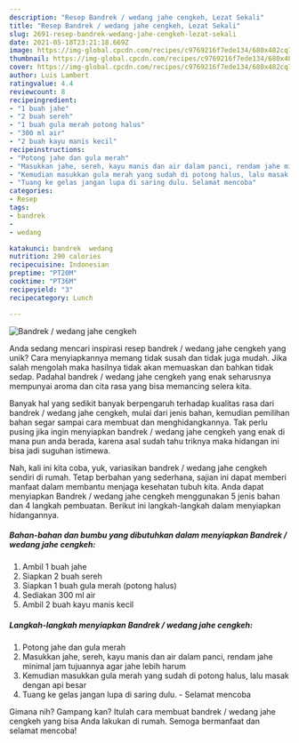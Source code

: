 ```yaml
---
description: "Resep Bandrek / wedang jahe cengkeh, Lezat Sekali"
title: "Resep Bandrek / wedang jahe cengkeh, Lezat Sekali"
slug: 2691-resep-bandrek-wedang-jahe-cengkeh-lezat-sekali
date: 2021-05-18T23:21:18.669Z
image: https://img-global.cpcdn.com/recipes/c9769216f7ede134/680x482cq70/bandrek-wedang-jahe-cengkeh-foto-resep-utama.jpg
thumbnail: https://img-global.cpcdn.com/recipes/c9769216f7ede134/680x482cq70/bandrek-wedang-jahe-cengkeh-foto-resep-utama.jpg
cover: https://img-global.cpcdn.com/recipes/c9769216f7ede134/680x482cq70/bandrek-wedang-jahe-cengkeh-foto-resep-utama.jpg
author: Luis Lambert
ratingvalue: 4.4
reviewcount: 8
recipeingredient:
- "1 buah jahe"
- "2 buah sereh"
- "1 buah gula merah potong halus"
- "300 ml air"
- "2 buah kayu manis kecil"
recipeinstructions:
- "Potong jahe dan gula merah"
- "Masukkan jahe, sereh, kayu manis dan air dalam panci, rendam jahe minimal jam tujuannya agar jahe lebih harum"
- "Kemudian masukkan gula merah yang sudah di potong halus, lalu masak dengan api besar"
- "Tuang ke gelas jangan lupa di saring dulu. Selamat mencoba"
categories:
- Resep
tags:
- bandrek
- 
- wedang

katakunci: bandrek  wedang 
nutrition: 290 calories
recipecuisine: Indonesian
preptime: "PT20M"
cooktime: "PT36M"
recipeyield: "3"
recipecategory: Lunch

---
```



![Bandrek / wedang jahe cengkeh](https://img-global.cpcdn.com/recipes/c9769216f7ede134/680x482cq70/bandrek-wedang-jahe-cengkeh-foto-resep-utama.jpg)

Anda sedang mencari inspirasi resep bandrek / wedang jahe cengkeh yang unik? Cara menyiapkannya memang tidak susah dan tidak juga mudah. Jika salah mengolah maka hasilnya tidak akan memuaskan dan bahkan tidak sedap. Padahal bandrek / wedang jahe cengkeh yang enak seharusnya mempunyai aroma dan cita rasa yang bisa memancing selera kita.



Banyak hal yang sedikit banyak berpengaruh terhadap kualitas rasa dari bandrek / wedang jahe cengkeh, mulai dari jenis bahan, kemudian pemilihan bahan segar sampai cara membuat dan menghidangkannya. Tak perlu pusing jika ingin menyiapkan bandrek / wedang jahe cengkeh yang enak di mana pun anda berada, karena asal sudah tahu triknya maka hidangan ini bisa jadi suguhan istimewa.


Nah, kali ini kita coba, yuk, variasikan bandrek / wedang jahe cengkeh sendiri di rumah. Tetap berbahan yang sederhana, sajian ini dapat memberi manfaat dalam membantu menjaga kesehatan tubuh kita. Anda dapat menyiapkan Bandrek / wedang jahe cengkeh menggunakan 5 jenis bahan dan 4 langkah pembuatan. Berikut ini langkah-langkah dalam menyiapkan hidangannya.

<!--inarticleads1-->

##### Bahan-bahan dan bumbu yang dibutuhkan dalam menyiapkan Bandrek / wedang jahe cengkeh:

1. Ambil 1 buah jahe
1. Siapkan 2 buah sereh
1. Siapkan 1 buah gula merah (potong halus)
1. Sediakan 300 ml air
1. Ambil 2 buah kayu manis kecil




<!--inarticleads2-->

##### Langkah-langkah menyiapkan Bandrek / wedang jahe cengkeh:

1. Potong jahe dan gula merah
1. Masukkan jahe, sereh, kayu manis dan air dalam panci, rendam jahe minimal jam tujuannya agar jahe lebih harum
1. Kemudian masukkan gula merah yang sudah di potong halus, lalu masak dengan api besar
1. Tuang ke gelas jangan lupa di saring dulu. - Selamat mencoba




Gimana nih? Gampang kan? Itulah cara membuat bandrek / wedang jahe cengkeh yang bisa Anda lakukan di rumah. Semoga bermanfaat dan selamat mencoba!
